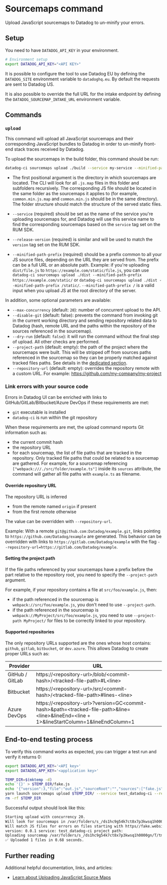 # Sourcemaps command

Upload JavaScript sourcemaps to Datadog to un-minify your errors.

## Setup

You need to have `DATADOG_API_KEY` in your environment.

```bash
# Environment setup
export DATADOG_API_KEY="<API KEY>"
```

It is possible to configure the tool to use Datadog EU by defining the `DATADOG_SITE` environment variable to `datadoghq.eu`. By default the requests are sent to Datadog US.

It is also possible to override the full URL for the intake endpoint by defining the `DATADOG_SOURCEMAP_INTAKE_URL` environment variable.

## Commands

### `upload`

This command will upload all JavaScript sourcemaps and their corresponding JavaScript bundles to Datadog in order to un-minify front-end stack traces received by Datadog.

To upload the sourcemaps in the build folder, this command should be run:

```bash
datadog-ci sourcemaps upload ./build --service my-service --minified-path-prefix https://static.datadog.com --release-version 1.234
```

* The first positional argument is the directory in which sourcemaps are located. The CLI will look for all `.js.map` files in this folder and subfolders recursively. The corresponding JS file should be located in the same folder as the sourcemaps it applies to (for example, `common.min.js.map` and `common.min.js` should be in the same directory).
The folder structure should match the structure of the served static files.

* `--service` (required) should be set as the name of the service you're uploading sourcemaps for, and Datadog will use this service name to find the corresponding sourcemaps based on the `service` tag set on the RUM SDK.

* `--release-version` (required) is similar and will be used to match the `version` tag set on the RUM SDK.

* `--minified-path-prefix` (required) should be a prefix common to all your JS source files, depending on the URL they are served from. The prefix can be a full URL or an absolute path.
Example: if you're uploading `dist/file.js` to `https://example.com/static/file.js`, you can use `datadog-ci sourcemaps upload ./dist --minified-path-prefix https://example.com/static/` or `datadog-ci sourcemaps upload ./dist --minified-path-prefix /static/`.
`--minified-path-prefix /` is a valid input when you upload JS at the root directory of the server.

In addition, some optional parameters are available:

* `--max-concurrency` (default: `20`): number of concurrent upload to the API.
* `--disable-git` (default: false): prevents the command from invoking git in the current working directory and sending repository related data to Datadog (hash, remote URL and the paths within the repository of the sources referenced in the sourcemap).
* `--dry-run` (default: `false`): it will run the command without the final step of upload. All other checks are performed.
* `--project-path` (default: empty): the path of the project where the sourcemaps were built. This will be stripped off from sources paths referenced in the sourcemap so they can be properly matched against tracked files paths. See details in the [dedicated section](#setting-the-project-path).
* `--repository-url` (default: empty): overrides the repository remote with a custom URL. For example: https://github.com/my-company/my-project

### Link errors with your source code

Errors in Datadog UI can be enriched with links to GitHub/GitLab/Bitbucket/Azure DevOps if these requirements are met:
- `git` executable is installed
- `datadog-ci` is run within the git repository

When these requirements are met, the upload command reports Git information such as:
- the current commit hash
- the repository URL
- for each sourcemap, the list of file paths that are tracked in the repository. Only tracked file paths that could be related to a sourcemap are gathered.
For example, for a sourcemap referencing `["webpack:///./src/folder/example.ts"]` inside its `sources` attribute, the command will gather all file paths with `example.ts` as filename.

#### Override repository URL

The repository URL is inferred
- from the remote named `origin` if present
- from the first remote otherwise

The value can be overridden with `--repository-url`.

Example: With a remote `git@github.com:Datadog/example.git`, links pointing to `https://github.com/Datadog/example` are generated.
This behavior can be overridden with links to `https://gitlab.com/Datadog/example` with the flag `--repository-url=https://gitlab.com/Datadog/example`.

#### Setting the project path

If the file paths referenced by your sourcemaps have a prefix before the part relative to the repository root, you need to specify the `--project-path` argument.

For example, if your repository contains a file at `src/foo/example.js`, then:
  - if the path referenced in the sourcemap is `webpack://src/foo/example.js`, you don't need to use `--project-path`.
  - if the path referenced in the sourcemap is `webpack://MyProject/src/foo/example.js`, you need to use `--project-path MyProject/` for files to be correctly linked to your repository.

#### Supported repositories

The only repository URLs supported are the ones whose host contains: `github`, `gitlab`, `bitbucket`, or `dev.azure`. This allows Datadog to create proper URLs such as:

| Provider        | URL                                                                                                                                                 |
| --------------- | --------------------------------------------------------------------------------------------------------------------------------------------------- |
| GitHub / GitLab | https://\<repository-url\>/blob/\<commit-hash\>/\<tracked-file-path\>#L\<line\>                                                                     |
| Bitbucket       | https://\<repository-url\>/src/\<commit-hash\>/\<tracked-file-path\>#lines-\<line\>                                                                 |
| Azure DevOps    | https://\<repository-url\>?version=GC\<commit-hash\>&path=\<tracked-file-path\>&line=\<line\>&lineEnd=\<line + 1>&lineStartColumn=1&lineEndColumn=1 |

## End-to-end testing process

To verify this command works as expected, you can trigger a test run and verify it returns 0:

```bash
export DATADOG_API_KEY='<API key>'
export DATADOG_APP_KEY='<application key>'

TEMP_DIR=$(mktemp -d)
echo '{}' > $TEMP_DIR/fake.js
echo '{"version":3,"file":"out.js","sourceRoot":"","sources":["fake.js"],"names":["src"],"mappings":"AAgBC"}' > $TEMP_DIR/fake.js.map
yarn launch sourcemaps upload $TEMP_DIR/ --service test_datadog-ci --release-version 0.0.1 --minified-path-prefix https//fake.website
rm -rf $TEMP_DIR
```

Successful output should look like this:

```bash
Starting upload with concurrency 20.
Will look for sourcemaps in /var/folders/s_/ds1hc9g54k7ct8x7p3kwsq1h0000gn/T/tmp.fqWhNgGdn6/
Will match JS files for errors on files starting with https//fake.website
version: 0.0.1 service: test_datadog-ci project path:
Uploading sourcemap /var/folders/s_/ds1hc9g54k7ct8x7p3kwsq1h0000gn/T/tmp.fqWhNgGdn6/fake.js.map for JS file available at https//fake.website/fake.js
✅ Uploaded 1 files in 0.68 seconds.
```

## Further reading

Additional helpful documentation, links, and articles:

- [Learn about Uploading JavaScript Source Maps][1]

[1]: https://docs.datadoghq.com/real_user_monitoring/guide/upload-javascript-source-maps/
